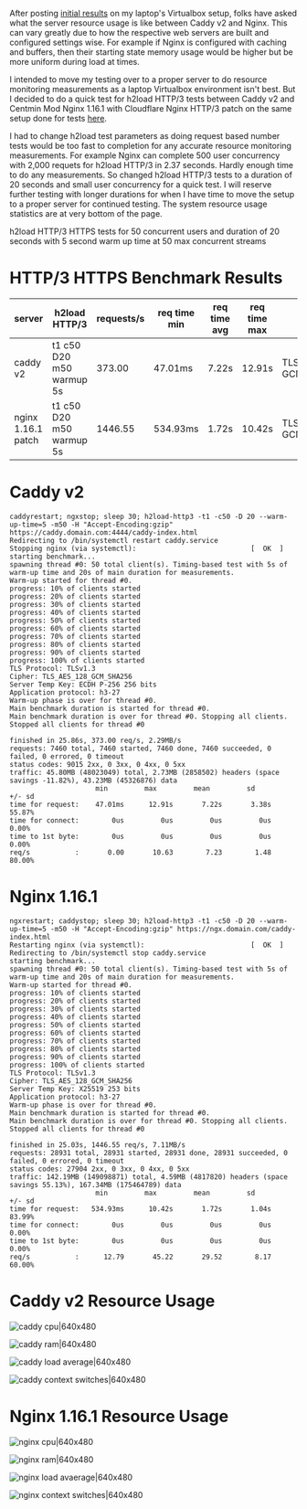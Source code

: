 After posting [initial results](https://github.com/centminmod/centminmod-caddy-v2) on my laptop's Virtualbox setup, folks have asked what the server resource usage is like between Caddy v2 and Nginx. This can vary greatly due to how the respective web servers are built and configured settings wise. For example if Nginx is configured with caching and buffers, then their starting state memory usage would be higher but be more uniform during load at times.

I intended to move my testing over to a proper server to do resource monitoring measurements as a laptop Virtualbox environment isn't best. But I decided to do a quick test for h2load HTTP/3 tests between Caddy v2 and Centmin Mod Nginx 1.16.1 with Cloudflare Nginx HTTP/3 patch on the same setup done for tests [here](https://github.com/centminmod/centminmod-caddy-v2).

I had to change h2load test parameters as doing request based number tests would be too fast to completion for any accurate resource monitoring measurements. For example Nginx can complete 500 user concurrency with 2,000 requets for h2load HTTP/3 in 2.37 seconds. Hardly enough time to do any measurements. So changed h2load HTTP/3 tests to a duration of 20 seconds and small user concurrency for a quick test. I will reserve further testing with longer durations for when I have time to move the setup to a proper server for continued testing. The system resource usage statistics are at very bottom of the page.

h2load HTTP/3 HTTPS tests for 50 concurrent users and duration of 20 seconds with 5 second warm up time at 50 max concurrent streams

# HTTP/3 HTTPS Benchmark Results

| server | h2load HTTP/3 | requests/s | req time min | req time avg | req time max | cipher | protocol | successful req | failed req |
| ---| --- |--- |--- |--- |--- |--- |--- |---|---|
| caddy v2 | t1 c50 D20 m50 warmup 5s | 373.00 | 47.01ms | 7.22s | 12.91s | TLS_AES_128-GCM_SHA256  | h3-27 TLSv1.3 | 100% | 0% |
| nginx 1.16.1 patch | t1 c50 D20 m50 warmup 5s | 1446.55 | 534.93ms | 1.72s | 10.42s | TLS_AES_128-GCM_SHA256  | h3-27 TLSv1.3 | 100% | 0% |

# Caddy v2

```
caddyrestart; ngxstop; sleep 30; h2load-http3 -t1 -c50 -D 20 --warm-up-time=5 -m50 -H "Accept-Encoding:gzip" https://caddy.domain.com:4444/caddy-index.html
Redirecting to /bin/systemctl restart caddy.service
Stopping nginx (via systemctl):                            [  OK  ]
starting benchmark...
spawning thread #0: 50 total client(s). Timing-based test with 5s of warm-up time and 20s of main duration for measurements.
Warm-up started for thread #0.
progress: 10% of clients started
progress: 20% of clients started
progress: 30% of clients started
progress: 40% of clients started
progress: 50% of clients started
progress: 60% of clients started
progress: 70% of clients started
progress: 80% of clients started
progress: 90% of clients started
progress: 100% of clients started
TLS Protocol: TLSv1.3
Cipher: TLS_AES_128_GCM_SHA256
Server Temp Key: ECDH P-256 256 bits
Application protocol: h3-27
Warm-up phase is over for thread #0.
Main benchmark duration is started for thread #0.
Main benchmark duration is over for thread #0. Stopping all clients.
Stopped all clients for thread #0

finished in 25.86s, 373.00 req/s, 2.29MB/s
requests: 7460 total, 7460 started, 7460 done, 7460 succeeded, 0 failed, 0 errored, 0 timeout
status codes: 9015 2xx, 0 3xx, 0 4xx, 0 5xx
traffic: 45.80MB (48023049) total, 2.73MB (2858502) headers (space savings -11.82%), 43.23MB (45326876) data
                     min         max         mean         sd        +/- sd
time for request:    47.01ms      12.91s       7.22s       3.38s    55.87%
time for connect:        0us         0us         0us         0us     0.00%
time to 1st byte:        0us         0us         0us         0us     0.00%
req/s           :       0.00       10.63        7.23        1.48    80.00%
```

# Nginx 1.16.1

```
ngxrestart; caddystop; sleep 30; h2load-http3 -t1 -c50 -D 20 --warm-up-time=5 -m50 -H "Accept-Encoding:gzip" https://ngx.domain.com/caddy-index.html
Restarting nginx (via systemctl):                          [  OK  ]
Redirecting to /bin/systemctl stop caddy.service
starting benchmark...
spawning thread #0: 50 total client(s). Timing-based test with 5s of warm-up time and 20s of main duration for measurements.
Warm-up started for thread #0.
progress: 10% of clients started
progress: 20% of clients started
progress: 30% of clients started
progress: 40% of clients started
progress: 50% of clients started
progress: 60% of clients started
progress: 70% of clients started
progress: 80% of clients started
progress: 90% of clients started
progress: 100% of clients started
TLS Protocol: TLSv1.3
Cipher: TLS_AES_128_GCM_SHA256
Server Temp Key: X25519 253 bits
Application protocol: h3-27
Warm-up phase is over for thread #0.
Main benchmark duration is started for thread #0.
Main benchmark duration is over for thread #0. Stopping all clients.
Stopped all clients for thread #0

finished in 25.03s, 1446.55 req/s, 7.11MB/s
requests: 28931 total, 28931 started, 28931 done, 28931 succeeded, 0 failed, 0 errored, 0 timeout
status codes: 27904 2xx, 0 3xx, 0 4xx, 0 5xx
traffic: 142.19MB (149098871) total, 4.59MB (4817820) headers (space savings 55.13%), 167.34MB (175464789) data
                     min         max         mean         sd        +/- sd
time for request:   534.93ms      10.42s       1.72s       1.04s    83.99%
time for connect:        0us         0us         0us         0us     0.00%
time to 1st byte:        0us         0us         0us         0us     0.00%
req/s           :      12.79       45.22       29.52        8.17    60.00%
```

# Caddy v2 Resource Usage

![caddy cpu|640x480](charts/sar/h2load-http3-may10-2020/caddy/cpu.png)

![caddy ram|640x480](charts/sar/h2load-http3-may10-2020/caddy/ram.png)

![caddy load average|640x480](charts/sar/h2load-http3-may10-2020/caddy/loadaverage.png)

![caddy context switches|640x480](charts/sar/h2load-http3-may10-2020/caddy/contextsw.png)

# Nginx 1.16.1 Resource Usage

![nginx cpu|640x480](charts/sar/h2load-http3-may10-2020/nginx/cpu.png)

![nginx ram|640x480](charts/sar/h2load-http3-may10-2020/nginx/ram.png)

![nginx load avaerage|640x480](charts/sar/h2load-http3-may10-2020/nginx/loadaverage.png)

![nginx context switches|640x480](charts/sar/h2load-http3-may10-2020/nginx/contextsw.png)





